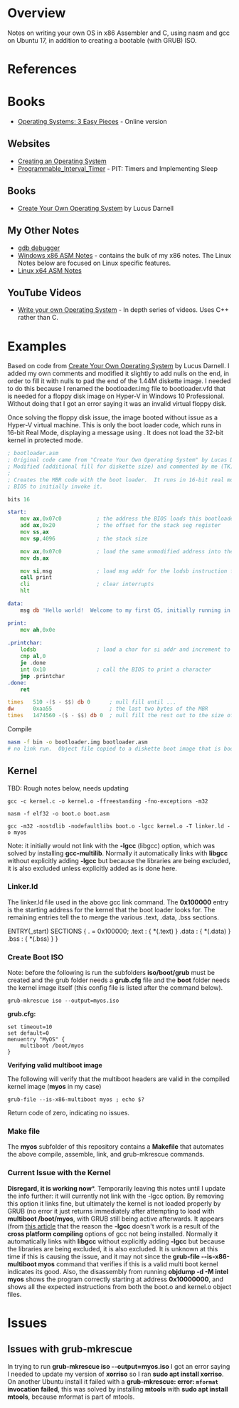 # Overview

Notes on writing your own OS in x86 Assembler and C, using nasm and gcc on Ubuntu 17, in addition to creating a bootable (with GRUB) ISO.

# References

# Books

* [Operating Systems: 3 Easy Pieces](http://pages.cs.wisc.edu/~remzi/OSTEP/) - Online version

## Websites

* [Creating an Operating System](http://wiki.osdev.org/Creating_an_Operating_System)
* [Programmable_Interval_Timer](http://wiki.osdev.org/Programmable_Interval_Timer) - PIT: Timers and Implementing Sleep

## Books

* [Create Your Own Operating System](https://www.amazon.com/gp/product/B01KU8N6FC/ref=oh_aui_d_detailpage_o00_?ie=UTF8&psc=1) by Lucus Darnell

## My Other Notes

* [gdb debugger](https://github.com/GitLeeRepo/x86Andx64AsmNotes/blob/master/gdbDebugerNotes.md#overview)
* [Windows x86 ASM Notes](https://github.com/GitLeeRepo/x86Andx64AsmNotes/blob/master/Windows_x86AsmNotes.md#overview) - contains the bulk of my x86 notes.  The Linux Notes below are focused on Linux specific features.
* [Linux x64 ASM Notes](https://github.com/GitLeeRepo/x86Andx64AsmNotes/blob/master/Linux_x64AsmNotes.md#overview)

## YouTube Videos

* [Write your own Operating System](https://www.youtube.com/watch?v=1rnA6wpF0o4&list=PLHh55M_Kq4OApWScZyPl5HhgsTJS9MZ6M) - In depth series of videos.  Uses C++ rather than C.

# Examples

Based on code from [Create Your Own Operating System](https://www.amazon.com/gp/product/B01KU8N6FC/ref=oh_aui_d_detailpage_o00_?ie=UTF8&psc=1) by Lucus Darnell.  I added my own comments and modified it slightly to add nulls on the end, in order to fill it with nulls to pad the end of the 1.44M diskette image.  I needed to do this because I renamed the bootloader.img file to bootloader.vfd that is needed for a floppy disk image on Hyper-V in Windows 10 Professional.  Without doing that I got an error saying it was an invalid virtual floppy disk.

Once solving the floppy disk issue, the image booted without issue as a Hyper-V virtual machine.  This is only the boot loader code, which runs in 16-bit Real Mode, displaying a message using .  It does not load the 32-bit kernel in protected mode.

```asm
; bootloader.asm
; Original code came from "Create Your Own Operating System" by Lucas Darnell
; Modified (additional fill for diskette size) and commented by me (TK)
;
; Creates the MBR code with the boot loader.  It runs in 16-bit real mode for the
; BIOS to initially invoke it.

bits 16

start:
    mov ax,0x07c0           ; the address the BIOS loads this bootloader code
    add ax,0x20             ; the offset for the stack seg register
    mov ss,ax
    mov sp,4096             ; the stack size

    mov ax,0x07c0           ; load the same unmodified address into the data seg register
    mov ds,ax

    mov si,msg              ; load msg addr for the lodsb instruction for printing
    call print
    cli                     ; clear interrupts
    hlt

data:
    msg db 'Hello world!  Welcome to my first OS, initially running in 16-bit real mode.',0

print:
    mov ah,0x0e
    
.printchar:
    lodsb                   ; load a char for si addr and increment to next char
    cmp al,0
    je .done
    int 0x10                ; call the BIOS to print a character
    jmp .printchar
.done:
    ret

times   510 -($ - $$) db 0      ; null fill until ...
dw      0xaa55                  ; the last two bytes of the MBR
times   1474560 -($ - $$) db 0  ; null fill the rest out to the size of a 1.44MB diskette    
```

Compile

```bash
nasm -f bin -o bootloader.img bootloader.asm
# no link run.  Object file copied to a diskette boot image that is booted in a Hyper-v virtual machine
```

## Kernel

TBD: Rough notes below, needs updating

```
gcc -c kernel.c -o kernel.o -ffreestanding -fno-exceptions -m32

nasm -f elf32 -o boot.o boot.asm

gcc -m32 -nostdlib -nodefaultlibs boot.o -lgcc kernel.o -T linker.ld -o myos
```
Note: it initially would not link with the **-lgcc** (libgcc) option, which was solved by installing **gcc-multilib**. Normally it automatically links with **libgcc** without explicitly adding **-lgcc** but because the libraries are being excluded, it is also excluded unless explicitly added as is done here.

### Linker.ld

The linker.ld file used in the above gcc link command.  The **0x100000** entry is the starting address for the kernel that the boot loader looks for. The remaining entries tell the to merge the various .text, .data, .bss sections.

ENTRY(_start)
SECTIONS
{
. = 0x100000;
.text : { *(.text) }
.data : { *(.data) }
.bss : { *(.bss) }
}

### Create Boot ISO

Note: before the following is run the subfolders **iso/boot/grub** must be created and the grub folder needs a **grub.cfg** file and the **boot** folder needs the kernel image itself (this config file is listed after the command below).

```
grub-mkrescue iso --output=myos.iso
```

**grub.cfg:**

```
set timeout=10
set default=0
menuentry "MyOS" {
    multiboot /boot/myos
}
```

**Verifying valid multiboot image**

The following will verify that the multiboot headers are valid in the compiled kernel image (**myos** in my case)

```
grub-file --is-x86-multiboot myos ; echo $?
```
Return code of zero, indicating no issues.

### Make file

The **myos** subfolder of this repository contains a **Makefile** that automates the above compile, assemble, link, and grub-mkrescue commands.

### Current Issue with the Kernel

**Disregard, it is working now***.  Temporarily leaving this notes until I update the info further: it will currently not link with the -lgcc option.  By removing this option it links fine, but ultimately the kernel is not loaded properly by GRUB (no error it just returns immediately after attempting to load with **multiboot /boot/myos**, with GRUB still being active afterwards.  It appears (from [this article](http://wiki.osdev.org/Bare_Bones) that the reason the **-lgcc** doesn't work is a result of the **cross platform compiling** options of gcc not being installed.  Normally it automatically links with **libgcc** without explicitly adding **-lgcc** but because the libraries are being excluded, it is also excluded.  It is unknown at this time if this is causing the issue, and it may not since the **grub-file --is-x86-multiboot myos** command that verifies if this is a valid multi boot kernel indicates its good.  Also, the disassembly from running **objdump -d -M intel myos** shows the program correctly starting at address **0x10000000**, and shows all the expected instructions from both the boot.o and kernel.o object files.

# Issues

## Issues with grub-mkrescue

In trying to run **grub-mkrescue iso --output=myos.iso** I got an error saying I needed to update my version of **xorriso** so I ran **sudo apt install xorriso**.  On another Ubuntu install it failed with a **grub-mkrescue: error: `mformat` invocation failed**, this was solved by installing **mtools** with **sudo apt install mtools**, because mformat is part of mtools.
